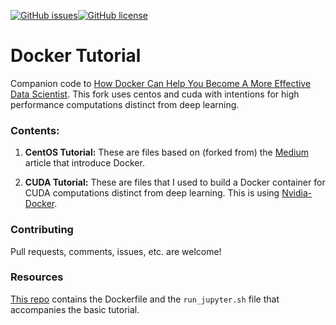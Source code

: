 [![GitHub issues](https://img.shields.io/github/issues/hamelsmu/Docker_Tutorial.svg)](https://github.com/hamelsmu/Docker_Tutorial/issues)[![GitHub license](https://img.shields.io/github/license/hamelsmu/Docker_Tutorial.svg)](https://github.com/hamelsmu/Docker_Tutorial)

# Docker Tutorial
Companion code to [How Docker Can Help You Become A More Effective Data Scientist](https://medium.com/@hamelhusain/how-docker-can-help-you-become-a-more-effective-data-scientist-7fc048ef91d5).  This fork uses centos and cuda with intentions for high performance computations distinct from deep learning.

### Contents:

1. **CentOS Tutorial:**  These are files based on (forked from) the [Medium](https://medium.com/@hamelhusain/how-docker-can-help-you-become-a-more-effective-data-scientist-7fc048ef91d5) article that introduce Docker.  

2. **CUDA Tutorial:**  These are files that I used to build a Docker container for CUDA computations distinct from deep learning.  This is using [Nvidia-Docker](https://github.com/NVIDIA/nvidia-docker).

### Contributing

Pull requests, comments, issues, etc. are welcome!  

### Resources
[This repo](https://github.com/hamelsmu/docker-cpu) contains the Dockerfile and the `run_jupyter.sh` file that accompanies the basic tutorial. 
